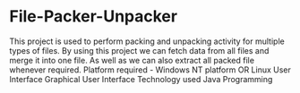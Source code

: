 # File-Packer-Unpacker
This project is used to perform packing and unpacking activity for multiple types of files.
By using this project we can fetch data from all files and merge it into one file. As well 
as we can also extract all packed file whenever required.
Platform required -
 Windows NT platform OR Linux
User Interface 
 Graphical User Interface 
Technology used 
 Java Programming
 
